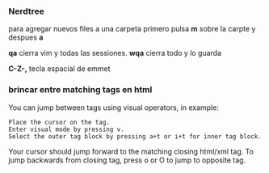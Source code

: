 ### Nerdtree
para agregar nuevos files a una carpeta primero pulsa **m** sobre la carpte y despues **a**

**qa** cierra vim y todas las sessiones. **wqa** cierra todo y lo guarda

**C-Z-,** tecla espacial de emmet

### brincar entre matching tags en html
You can jump between tags using visual operators, in example:

    Place the cursor on the tag.
    Enter visual mode by pressing v.
    Select the outer tag block by pressing a+t or i+t for inner tag block.

Your cursor should jump forward to the matching closing html/xml tag. To jump backwards from closing tag, press o or O to jump to opposite tag.
